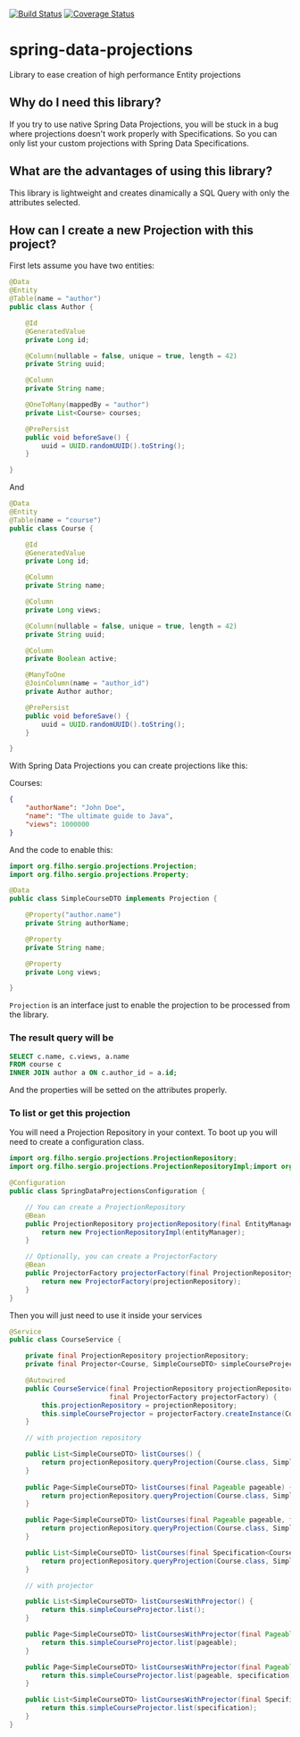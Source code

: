 [![Build Status](https://travis-ci.org/sergiofilhowz/spring-data-projections.svg?branch=master)](https://travis-ci.org/sergiofilhowz/spring-data-projections)
[![Coverage Status](https://coveralls.io/repos/github/sergiofilhowz/spring-data-projections/badge.svg?branch=master)](https://coveralls.io/github/sergiofilhowz/spring-data-projections?branch=master)

# spring-data-projections
Library to ease creation of high performance Entity projections

## Why do I need this library?
If you try to use native Spring Data Projections, you will be stuck in a bug where projections doesn't work properly with Specifications. So you can only list your custom projections with Spring Data Specifications.

## What are the advantages of using this library?
This library is lightweight and creates dinamically a SQL Query with only the attributes selected.

## How can I create a new Projection with this project?

First lets assume you have two entities:
```java
@Data
@Entity
@Table(name = "author")
public class Author {

    @Id
    @GeneratedValue
    private Long id;

    @Column(nullable = false, unique = true, length = 42)
    private String uuid;

    @Column
    private String name;

    @OneToMany(mappedBy = "author")
    private List<Course> courses;

    @PrePersist
    public void beforeSave() {
        uuid = UUID.randomUUID().toString();
    }

}
```
 
And

```java
@Data
@Entity
@Table(name = "course")
public class Course {

    @Id
    @GeneratedValue
    private Long id;

    @Column
    private String name;

    @Column
    private Long views;

    @Column(nullable = false, unique = true, length = 42)
    private String uuid;

    @Column
    private Boolean active;

    @ManyToOne
    @JoinColumn(name = "author_id")
    private Author author;

    @PrePersist
    public void beforeSave() {
        uuid = UUID.randomUUID().toString();
    }

}
```

With Spring Data Projections you can create projections like this:

Courses:
```json
{
    "authorName": "John Doe",
    "name": "The ultimate guide to Java",
    "views": 1000000
}
```

And the code to enable this:

```java
import org.filho.sergio.projections.Projection;
import org.filho.sergio.projections.Property;

@Data
public class SimpleCourseDTO implements Projection {

    @Property("author.name")
    private String authorName;

    @Property
    private String name;

    @Property
    private Long views;

}
```

`Projection` is an interface just to enable the projection to be processed from the library.

### The result query will be

```sql
SELECT c.name, c.views, a.name
FROM course c
INNER JOIN author a ON c.author_id = a.id;
```

And the properties will be setted on the attributes properly.

### To list or get this projection

You will need a Projection Repository in your context. To boot up you will need to create a configuration class.

```java
import org.filho.sergio.projections.ProjectionRepository;
import org.filho.sergio.projections.ProjectionRepositoryImpl;import org.filho.sergio.projections.ProjectorFactory;

@Configuration
public class SpringDataProjectionsConfiguration {

    // You can create a ProjectionRepository
    @Bean
    public ProjectionRepository projectionRepository(final EntityManager entityManager) {
        return new ProjectionRepositoryImpl(entityManager);
    }

    // Optionally, you can create a ProjectorFactory
    @Bean
    public ProjectorFactory projectorFactory(final ProjectionRepository projectionRepository) {
        return new ProjectorFactory(projectionRepository);
    }
}
```

Then you will just need to use it inside your services

```java
@Service
public class CourseService {

    private final ProjectionRepository projectionRepository;
    private final Projector<Course, SimpleCourseDTO> simpleCourseProjector;

    @Autowired
    public CourseService(final ProjectionRepository projectionRepository,
                         final ProjectorFactory projectorFactory) {
        this.projectionRepository = projectionRepository;
        this.simpleCourseProjector = projectorFactory.createInstance(Course.class, SimpleCourseDTO.class);
    }

    // with projection repository

    public List<SimpleCourseDTO> listCourses() {
        return projectionRepository.queryProjection(Course.class, SimpleCourseDTO.class);
    }
    
    public Page<SimpleCourseDTO> listCourses(final Pageable pageable) {
        return projectionRepository.queryProjection(Course.class, SimpleCourseDTO.class, pageable);
    }

    public Page<SimpleCourseDTO> listCourses(final Pageable pageable, final Specification<Course> specification) {
        return projectionRepository.queryProjection(Course.class, SimpleCourseDTO.class, pageable, specification);
    }

    public List<SimpleCourseDTO> listCourses(final Specification<Course> specification) {
        return projectionRepository.queryProjection(Course.class, SimpleCourseDTO.class, specification);
    }

    // with projector

    public List<SimpleCourseDTO> listCoursesWithProjector() {
        return this.simpleCourseProjector.list();
    }

    public Page<SimpleCourseDTO> listCoursesWithProjector(final Pageable pageable) {
        return this.simpleCourseProjector.list(pageable);
    }

    public Page<SimpleCourseDTO> listCoursesWithProjector(final Pageable pageable, final Specification<Course> specification) {
        return this.simpleCourseProjector.list(pageable, specification);
    }

    public List<SimpleCourseDTO> listCoursesWithProjector(final Specification<Course> specification) {
        return this.simpleCourseProjector.list(specification);
    }
}
```
